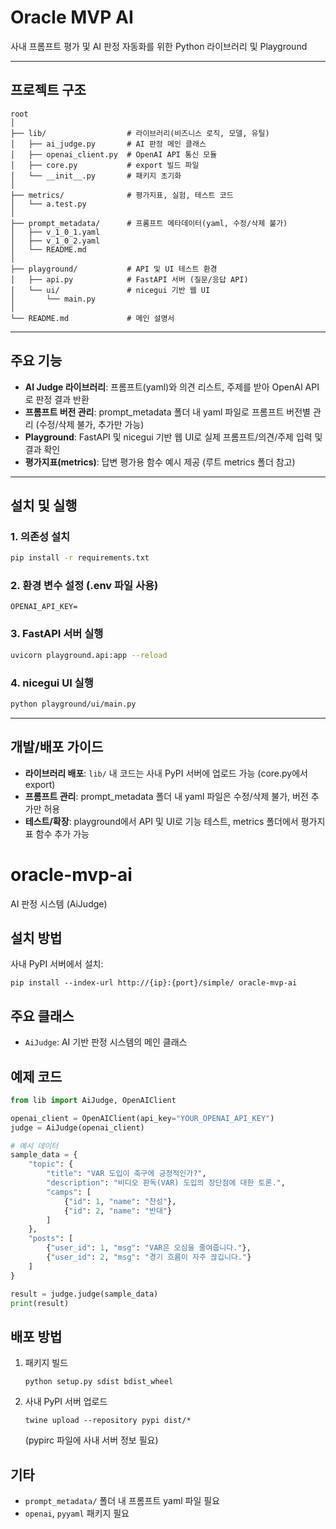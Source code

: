 # Oracle MVP AI

사내 프롬프트 평가 및 AI 판정 자동화를 위한 Python 라이브러리 및 Playground

---

## 프로젝트 구조

```
root
│
├── lib/                  # 라이브러리(비즈니스 로직, 모델, 유틸)
│   ├── ai_judge.py       # AI 판정 메인 클래스
│   ├── openai_client.py  # OpenAI API 통신 모듈
│   ├── core.py           # export 빌드 파일
│   └── __init__.py       # 패키지 초기화
│
├── metrics/              # 평가지표, 실험, 테스트 코드
│   └── a.test.py
│
├── prompt_metadata/      # 프롬프트 메타데이터(yaml, 수정/삭제 불가)
│   ├── v_1_0_1.yaml
│   ├── v_1_0_2.yaml
│   └── README.md
│
├── playground/           # API 및 UI 테스트 환경
│   ├── api.py            # FastAPI 서버 (질문/응답 API)
│   └── ui/               # nicegui 기반 웹 UI
│       └── main.py
│
└── README.md             # 메인 설명서
```

---

## 주요 기능

- **AI Judge 라이브러리**: 프롬프트(yaml)와 의견 리스트, 주제를 받아 OpenAI API로 판정 결과 반환
- **프롬프트 버전 관리**: prompt_metadata 폴더 내 yaml 파일로 프롬프트 버전별 관리 (수정/삭제 불가, 추가만 가능)
- **Playground**: FastAPI 및 nicegui 기반 웹 UI로 실제 프롬프트/의견/주제 입력 및 결과 확인
- **평가지표(metrics)**: 답변 평가용 함수 예시 제공 (루트 metrics 폴더 참고)

---

## 설치 및 실행

### 1. 의존성 설치

```bash
pip install -r requirements.txt
```

### 2. 환경 변수 설정 (.env 파일 사용)

```
OPENAI_API_KEY=
```

### 3. FastAPI 서버 실행

```bash
uvicorn playground.api:app --reload
```

### 4. nicegui UI 실행

```bash
python playground/ui/main.py
```

---

## 개발/배포 가이드

- **라이브러리 배포**: `lib/` 내 코드는 사내 PyPI 서버에 업로드 가능 (core.py에서 export)
- **프롬프트 관리**: prompt_metadata 폴더 내 yaml 파일은 수정/삭제 불가, 버전 추가만 허용
- **테스트/확장**: playground에서 API 및 UI로 기능 테스트, metrics 폴더에서 평가지표 함수 추가 가능

# oracle-mvp-ai

AI 판정 시스템 (AiJudge)

## 설치 방법

사내 PyPI 서버에서 설치:

```
pip install --index-url http://{ip}:{port}/simple/ oracle-mvp-ai
```

## 주요 클래스

- `AiJudge`: AI 기반 판정 시스템의 메인 클래스

## 예제 코드

```python
from lib import AiJudge, OpenAIClient

openai_client = OpenAIClient(api_key="YOUR_OPENAI_API_KEY")
judge = AiJudge(openai_client)

# 예시 데이터
sample_data = {
    "topic": {
        "title": "VAR 도입이 축구에 긍정적인가?",
        "description": "비디오 판독(VAR) 도입의 장단점에 대한 토론.",
        "camps": [
            {"id": 1, "name": "찬성"},
            {"id": 2, "name": "반대"}
        ]
    },
    "posts": [
        {"user_id": 1, "msg": "VAR은 오심을 줄여줍니다."},
        {"user_id": 2, "msg": "경기 흐름이 자주 끊깁니다."}
    ]
}

result = judge.judge(sample_data)
print(result)
```

## 배포 방법

1. 패키지 빌드
   ```
   python setup.py sdist bdist_wheel
   ```
2. 사내 PyPI 서버 업로드
   ```
   twine upload --repository pypi dist/*
   ```
   (pypirc 파일에 사내 서버 정보 필요)

## 기타

- `prompt_metadata/` 폴더 내 프롬프트 yaml 파일 필요
- `openai`, `pyyaml` 패키지 필요
